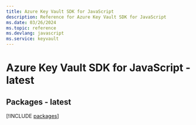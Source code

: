 ```yaml
---
title: Azure Key Vault SDK for JavaScript
description: Reference for Azure Key Vault SDK for JavaScript
ms.date: 03/26/2024
ms.topic: reference
ms.devlang: javascript
ms.service: keyvault
---
```

# Azure Key Vault SDK for JavaScript - latest
## Packages - latest
[!INCLUDE [packages](key-vault-index.md)]